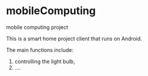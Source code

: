 # mobileComputing
mobile computing project

This is a smart home project client that runs on Android.

The main functions include: 
1. controlling the light bulb,
2. ....

